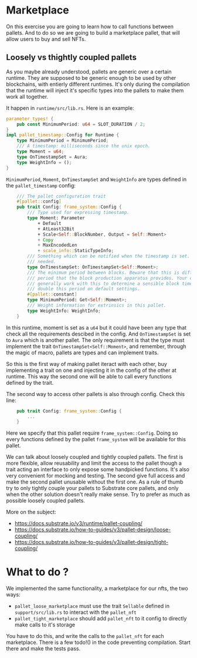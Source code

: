 # Marketplace

On this exercise you are going to learn how to call functions between pallets.
And to do so we are going to build a marketplace pallet, that will allow users to buy and sell NFTs.

## Loosely vs thightly coupled pallets

As you maybe already understood, pallets are generic over a certain runtime. They are supposed to be generic enough to be used by other blockchains, with entierly different runtimes. It's only during the compilation that the runtime will inject it's specific types into the pallets to make them work all together.

It happen in `runtime/src/lib.rs`. Here is an example:

```rust
parameter_types! {
	pub const MinimumPeriod: u64 = SLOT_DURATION / 2;
}
impl pallet_timestamp::Config for Runtime {
	type MinimumPeriod = MinimumPeriod;
	/// A timestamp: milliseconds since the unix epoch.
	type Moment = u64;
	type OnTimestampSet = Aura;
	type WeightInfo = ();
}
```

`MinimumPeriod`, `Moment`, `OnTimestampSet` and `WeightInfo` are types defined in the `pallet_timestamp` config:

```rust
	/// The pallet configuration trait
	#[pallet::config]
	pub trait Config: frame_system::Config {
		/// Type used for expressing timestamp.
		type Moment: Parameter
			+ Default
			+ AtLeast32Bit
			+ Scale<Self::BlockNumber, Output = Self::Moment>
			+ Copy
			+ MaxEncodedLen
			+ scale_info::StaticTypeInfo;
		/// Something which can be notified when the timestamp is set. Set this to `()` if not
		/// needed.
		type OnTimestampSet: OnTimestampSet<Self::Moment>;
		/// The minimum period between blocks. Beware that this is different to the *expected*
		/// period that the block production apparatus provides. Your chosen consensus system will
		/// generally work with this to determine a sensible block time. e.g. For Aura, it will be
		/// double this period on default settings.
		#[pallet::constant]
		type MinimumPeriod: Get<Self::Moment>;
		/// Weight information for extrinsics in this pallet.
		type WeightInfo: WeightInfo;
	}
```

In this runtime, moment is set as a `u64` but it could have been any type that check all the requirements descibed in the config.
And `OnTimestampSet` is set to `Aura` which is another pallet. The only requirement is that the type must implement the trait `OnTimestampSet<Self::Moment>`, and remember, through the magic of macro, pallets are types and can implement traits.

So this is the first way of making pallet iteract with each other, buy implementing a trait on one and injecting it in the config of the other at runtime. This way the second one will be able to call every functions defined by the trait.

The second way to access other pallets is also through config. Check this line:
```rust
	pub trait Config: frame_system::Config {
        ...
    }
```

Here we specify that this pallet require `frame_system::Config`. Doing so every functions defined by the pallet `frame_system` will be available for this pallet.

We can talk about loosely coupled and tightly coupled pallets.
The first is more flexible, allow reusability and limit the access to the pallet though a trait acting an interface to only expose some handpicked functions. It's also very convenient for mocking and testing.
The second give full access and make the second pallet unusable without the first one.
As a rule of thumb try to only tightly couple your pallets to Substrate core pallets, and only when the other solution doesn't really make sense. Try to prefer as much as possible loosely coupled pallets.

More on the subject:
- https://docs.substrate.io/v3/runtime/pallet-coupling/
- https://docs.substrate.io/how-to-guides/v3/pallet-design/loose-coupling/
- https://docs.substrate.io/how-to-guides/v3/pallet-design/tight-coupling/

# What to do ?

We implemented the same functionality, a marketplace for our nfts, the two ways:
- `pallet_loose_marketplace` must use the trait `Sellable` defined in `support/src/lib.rs` to interact with the `pallet_nft`
- `pallet_tight_marketplace` should add `pallet_nft` to it config to directly make calls to it's storage

You have to do this, and write the calls to the `pallet_nft` for each marketplace.
There is a few todo!() in the code preventing compilation. Start there and make the tests pass.
